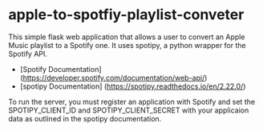 # apple-to-spotfiy-playlist-conveter
This simple flask web application that allows a user to convert an Apple Music playlist to a Spotify one. It uses spotipy, a python wrapper for the Spotify API.

- [Spotify Documentation] (https://developer.spotify.com/documentation/web-api/)
- [spotipy Documentation] (https://spotipy.readthedocs.io/en/2.22.0/)

To run the server, you must register an application with Spotify and set the SPOTIPY_CLIENT_ID and SPOTIPY_CLIENT_SECRET with your applicaion data
as outlined in the spotipy documentation.
